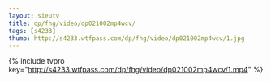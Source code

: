 ```yaml
--- 
layout: sieutv
title: dp/fhg/video/dp021002mp4wcv/
tags: [s4233]
thumb: http://s4233.wtfpass.com/dp/fhg/video/dp021002mp4wcv/1.jpg
---
```

{% include tvpro key="http://s4233.wtfpass.com/dp/fhg/video/dp021002mp4wcv/1.mp4" %} 
